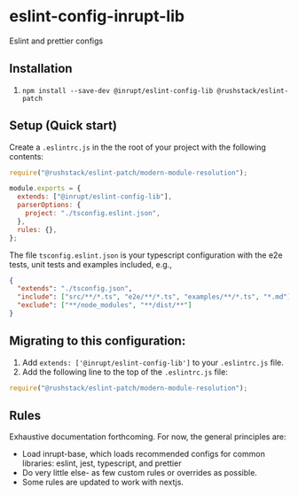 # eslint-config-inrupt-lib

Eslint and prettier configs

## Installation

1. `npm install --save-dev @inrupt/eslint-config-lib @rushstack/eslint-patch`

## Setup (Quick start)

Create a `.eslintrc.js` in the the root of your project with the following contents:

```js
require("@rushstack/eslint-patch/modern-module-resolution");

module.exports = {
  extends: ["@inrupt/eslint-config-lib"],
  parserOptions: {
    project: "./tsconfig.eslint.json",
  },
  rules: {},
};
```

The file `tsconfig.eslint.json` is your typescript configuration with the e2e tests, unit tests and examples included, e.g.,

```json
{
  "extends": "./tsconfig.json",
  "include": ["src/**/*.ts", "e2e/**/*.ts", "examples/**/*.ts", "*.md"],
  "exclude": ["**/node_modules", "**/dist/**"]
}
```

## Migrating to this configuration:

1. Add `extends: ['@inrupt/eslint-config-lib']` to your `.eslintrc.js` file.
1. Add the following line to the top of the `.eslintrc.js` file:

```js
require("@rushstack/eslint-patch/modern-module-resolution");
```

## Rules

Exhaustive documentation forthcoming. For now, the general principles are:

- Load inrupt-base, which loads recommended configs for common libraries: eslint, jest, typescript,
  and prettier
- Do very little else- as few custom rules or overrides as possible.
- Some rules are updated to work with nextjs.

